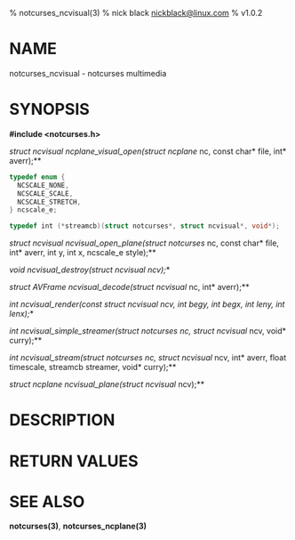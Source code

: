 % notcurses_ncvisual(3)
% nick black <nickblack@linux.com>
% v1.0.2

# NAME
notcurses_ncvisual - notcurses multimedia

# SYNOPSIS

**#include <notcurses.h>**

**struct ncvisual* ncplane_visual_open(struct ncplane* nc, const char* file,
                                         int* averr);**

```c
typedef enum {
  NCSCALE_NONE,
  NCSCALE_SCALE,
  NCSCALE_STRETCH,
} ncscale_e;

typedef int (*streamcb)(struct notcurses*, struct ncvisual*, void*);
```

**struct ncvisual* ncvisual_open_plane(struct notcurses* nc, const char* file,
                                         int* averr, int y, int x,
                                         ncscale_e style);**

**void ncvisual_destroy(struct ncvisual* ncv);**

**struct AVFrame* ncvisual_decode(struct ncvisual* nc, int* averr);**

**int ncvisual_render(const struct ncvisual* ncv, int begy, int begx,
                        int leny, int lenx);**

**int ncvisual_simple_streamer(struct notcurses* nc, struct ncvisual* ncv, void* curry);**

**int ncvisual_stream(struct notcurses* nc, struct ncvisual* ncv, int* averr,
                      float timescale, streamcb streamer, void* curry);**

**struct ncplane* ncvisual_plane(struct ncvisual* ncv);**

# DESCRIPTION


# RETURN VALUES

# SEE ALSO

**notcurses(3)**, **notcurses_ncplane(3)**

